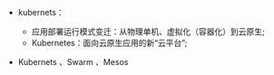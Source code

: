 
* kubernets：

    * 应用部署运行模式变迁：从物理单机、虚拟化（容器化）到云原生;
    * Kubernetes：面向云原生应用的新“云平台”;

* Kubernets 、Swarm 、Mesos
